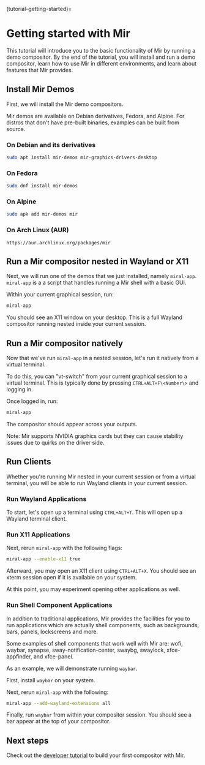 (tutorial-getting-started)=
# Getting started with Mir

This tutorial will introduce you to the basic functionality of Mir by running a demo compositor. By the end of
the tutorial, you will install and run a demo compositor, learn how to use Mir in different environments,
and learn about features that Mir provides.

## Install Mir Demos
First, we will install the Mir demo compositors.

Mir demos are available on Debian derivatives, Fedora, and Alpine. For distros
that don't have pre-built binaries, examples can be built from source.

### On Debian and its derivatives

```sh
sudo apt install mir-demos mir-graphics-drivers-desktop
```

### On Fedora
```sh
sudo dnf install mir-demos
```

### On Alpine
```sh
sudo apk add mir-demos mir
```

### On Arch Linux (AUR)
```
https://aur.archlinux.org/packages/mir
```

## Run a Mir compositor nested in Wayland or X11
Next, we will run one of the demos  that we just installed, namely `miral-app`.
`miral-app` is a a script that handles running a Mir shell with a basic GUI.

Within your current graphical session, run:

```sh
miral-app
```

You should see an X11 window on your desktop. This is a full Wayland compositor
running nested inside your current session.

## Run a Mir compositor natively
Now that we've run `miral-app` in a nested session, let's run it natively from a
virtual terminal.

To do this, you can "vt-switch" from your current graphical session to a virtual
terminal. This is typically done by pressing `CTRL+ALT+F\<Number\>` and logging
in.

Once logged in, run:

```sh
miral-app
```

The compositor should appear across your outputs.

Note: Mir supports NVIDIA graphics cards but they can cause stability issues due
to quirks on the driver side.

## Run Clients
Whether you're running Mir nested in your current session or from a virtual
terminal, you will be able to run Wayland clients in your current session.

### Run Wayland Applications
To start, let's open up a terminal using `CTRL+ALT+T`. This will open up a
Wayland terminal client.

### Run X11 Applications
Next, rerun `miral-app` with the following flags:

```sh
miral-app --enable-x11 true
```

Afterward, you may open an X11 client using `CTRL+ALT+X`. You should see an
xterm session open if it is available on your system.

At this point, you may experiment opening other applications as well.

### Run Shell Component Applications
In addition to traditional applications, Mir provides the facilities for you to
run applications which are actually shell components, such as backgrounds, bars,
panels, lockscreens and more.

Some examples of shell components that work well with Mir are: wofi, waybar,
synapse, sway-notification-center, swaybg, swaylock, xfce-appfinder, and
xfce-panel.

As an example, we will demonstrate running `waybar`.

First, install `waybar` on your system.

Next, rerun `miral-app` with the following:

```sh
miral-app --add-wayland-extensions all
```

Finally, run `waybar` from within your compositor session. You should see a bar
appear at the top of your compositor.

## Next steps
Check out the [developer tutorial](write-your-first-wayland-compositor.md) to
build your first compositor with Mir.
